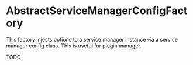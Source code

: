 # AbstractServiceManagerConfigFactory
This factory injects options to a service manager instance via a service manager config class. This is useful for plugin manager.

TODO

